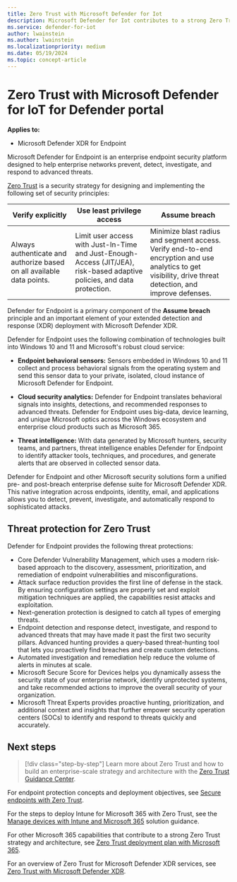 ```yaml
---
title: Zero Trust with Microsoft Defender for Iot
description: Microsoft Defender for Iot contributes to a strong Zero Trust strategy and architecture.
ms.service: defender-for-iot
author: lwainstein
ms.author: lwainstein
ms.localizationpriority: medium
ms.date: 05/19/2024
ms.topic: concept-article
---
```


# Zero Trust with Microsoft Defender for IoT for Defender portal

**Applies to:**

- Microsoft Defender XDR for Endpoint

Microsoft Defender for Endpoint is an enterprise endpoint security platform designed to help enterprise networks prevent, detect, investigate, and respond to advanced threats.

[Zero Trust](/security/zero-trust/zero-trust-overview) is a security strategy for designing and implementing the following set of security principles:

| Verify explicitly  | Use least privilege access | Assume breach |
|---------|---------|---------|
| Always authenticate and authorize based on all available data points. | Limit user access with Just-In-Time and Just-Enough-Access (JIT/JEA), risk-based adaptive policies, and data protection. | Minimize blast radius and segment access. Verify end-to-end encryption and use analytics to get visibility, drive threat detection, and improve defenses. |

Defender for Endpoint is a primary component of the **Assume breach** principle and an important element of your extended detection and response (XDR) deployment with Microsoft Defender XDR.

Defender for Endpoint uses the following combination of technologies built into Windows 10 and 11 and Microsoft's robust cloud service:

- **Endpoint behavioral sensors:** Sensors embedded in Windows 10 and 11 collect and process behavioral signals from the operating system and send this sensor data to your private, isolated, cloud instance of Microsoft Defender for Endpoint.

- **Cloud security analytics:** Defender for Endpoint translates behavioral signals into insights, detections, and recommended responses to advanced threats. Defender for Endpoint uses big-data, device learning, and unique Microsoft optics across the Windows ecosystem and enterprise cloud products such as Microsoft 365.

- **Threat intelligence:** With data generated by Microsoft hunters, security teams, and partners, threat intelligence enables Defender for Endpoint to identify attacker tools, techniques, and procedures, and generate alerts that are observed in collected sensor data.

Defender for Endpoint and other Microsoft security solutions form a unified pre- and post-breach enterprise defense suite for Microsoft Defender XDR. This native integration across endpoints, identity, email, and applications allows you to detect, prevent, investigate, and automatically respond to sophisticated attacks.

## Threat protection for Zero Trust

Defender for Endpoint provides the following threat protections:

- Core Defender Vulnerability Management, which uses a modern risk-based approach to the discovery, assessment, prioritization, and remediation of endpoint vulnerabilities and misconfigurations.
- Attack surface reduction provides the first line of defense in the stack. By ensuring configuration settings are properly set and exploit mitigation techniques are applied, the capabilities resist attacks and exploitation.
- Next-generation protection is designed to catch all types of emerging threats.
- Endpoint detection and response detect, investigate, and respond to advanced threats that may have made it past the first two security pillars. Advanced hunting provides a query-based threat-hunting tool that lets you proactively find breaches and create custom detections.
- Automated investigation and remediation help reduce the volume of alerts in minutes at scale.
- Microsoft Secure Score for Devices helps you dynamically assess the security state of your enterprise network, identify unprotected systems, and take recommended actions to improve the overall security of your organization.
- Microsoft Threat Experts provides proactive hunting, prioritization, and additional context and insights that further empower security operation centers (SOCs) to identify and respond to threats quickly and accurately.

## Next steps

> [!div class="step-by-step"]
Learn more about Zero Trust and how to build an enterprise-scale strategy and architecture with the [Zero Trust Guidance Center](/security/zero-trust).

For endpoint protection concepts and deployment objectives, see [Secure endpoints with Zero Trust](/security/zero-trust/deploy/endpoints).

For the steps to deploy Intune for Microsoft 365 with Zero Trust, see the [Manage devices with Intune and Microsoft 365](/microsoft-365/solutions/manage-devices-with-intune-overview) solution guidance.

For other Microsoft 365 capabilities that contribute to a strong Zero Trust strategy and architecture, see [Zero Trust deployment plan with Microsoft 365](/microsoft-365/security/microsoft-365-zero-trust).

For an overview of Zero Trust for Microsoft Defender XDR services, see [Zero Trust with Microsoft Defender XDR](/defender-xdr/zero-trust-with-microsoft-365-defender).
